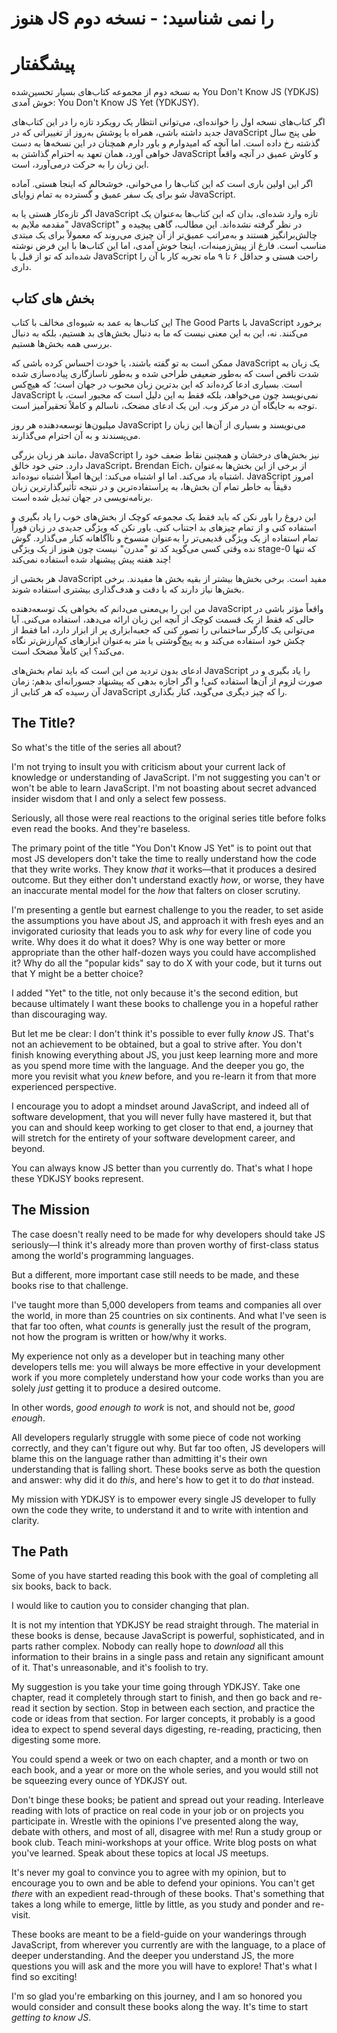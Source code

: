 # هنوز JS را نمی شناسید: - نسخه دوم
# پیشگفتار

به نسخه دوم از مجموعه کتاب‌های بسیار تحسین‌شده You Don't Know JS (YDKJS) خوش آمدی: You Don't Know JS Yet (YDKJSY).

اگر کتاب‌های نسخه اول را خوانده‌ای، می‌توانی انتظار یک رویکرد تازه را در این کتاب‌های جدید داشته باشی، همراه با پوشش به‌روز از تغییراتی که در JavaScript طی پنج سال گذشته رخ داده است. اما آنچه که امیدوارم و باور دارم همچنان در این نسخه‌ها به دست خواهی آورد، همان تعهد به احترام گذاشتن به JavaScript و کاوش عمیق در آنچه واقعاً این زبان را به حرکت درمی‌آورد، است.

اگر این اولین باری است که این کتاب‌ها را می‌خوانی، خوشحالم که اینجا هستی. آماده شو برای یک سفر عمیق و گسترده به تمام زوایای JavaScript.

اگر تازه‌کار هستی یا به JavaScript تازه وارد شده‌ای، بدان که این کتاب‌ها به‌عنوان یک "مقدمه ملایم به JavaScript" در نظر گرفته نشده‌اند. این مطالب، گاهی پیچیده و چالش‌برانگیز هستند و به‌مراتب عمیق‌تر از آن چیزی می‌روند که معمولاً برای یک مبتدی مناسب است. فارغ از پیش‌زمینه‌ات، اینجا خوش آمدی، اما این کتاب‌ها با این فرض نوشته شده‌اند که تو از قبل با JavaScript راحت هستی و حداقل ۶ تا ۹ ماه تجربه کار با آن را داری.

## بخش های کتاب

این کتاب‌ها به عمد به شیوه‌ای مخالف با کتاب The Good Parts با JavaScript برخورد می‌کنند. نه، این به این معنی نیست که ما به دنبال بخش‌های بد هستیم، بلکه به دنبال بررسی همه بخش‌ها هستیم.

ممکن است به تو گفته باشند، یا خودت احساس کرده باشی که JavaScript یک زبان به شدت ناقص است که به‌طور ضعیفی طراحی شده و به‌طور ناسازگاری پیاده‌سازی شده است. بسیاری ادعا کرده‌اند که این بدترین زبان محبوب در جهان است؛ که هیچ‌کس JavaScript نمی‌نویسد چون می‌خواهد، بلکه فقط به این دلیل است که مجبور است، با توجه به جایگاه آن در مرکز وب. این یک ادعای مضحک، ناسالم و کاملاً تحقیرآمیز است.

میلیون‌ها توسعه‌دهنده هر روز JavaScript می‌نویسند و بسیاری از آن‌ها این زبان را می‌پسندند و به آن احترام می‌گذارند.

مانند هر زبان بزرگی، JavaScript نیز بخش‌های درخشان و همچنین نقاط ضعف خود را دارد. حتی خود خالق JavaScript، Brendan Eich، از برخی از این بخش‌ها به‌عنوان اشتباه یاد می‌کند. اما او اشتباه می‌کند: این‌ها اصلاً اشتباه نبوده‌اند. JavaScript امروز دقیقاً به خاطر تمام آن بخش‌ها، به پراستفاده‌ترین و در نتیجه تأثیرگذارترین زبان برنامه‌نویسی در جهان تبدیل شده است.

این دروغ را باور نکن که باید فقط یک مجموعه کوچک از بخش‌های خوب را یاد بگیری و استفاده کنی و از تمام چیزهای بد اجتناب کنی. باور نکن که ویژگی جدیدی در زبان فوراً تمام استفاده از یک ویژگی قدیمی‌تر را به‌عنوان منسوخ و ناآگاهانه کنار می‌گذارد. گوش نده وقتی کسی می‌گوید کد تو "مدرن" نیست چون هنوز از یک ویژگی stage-0 که تنها چند هفته پیش پیشنهاد شده استفاده نمی‌کند!

هر بخشی از JavaScript مفید است. برخی بخش‌ها بیشتر از بقیه بخش ها مفیدند. برخی بخش‌ها نیاز دارند که با دقت و هدف‌گذاری بیشتری استفاده شوند.

من این را بی‌معنی می‌دانم که بخواهی یک توسعه‌دهنده JavaScript واقعاً مؤثر باشی در حالی که فقط از یک قسمت کوچک از آنچه این زبان ارائه می‌دهد، استفاده می‌کنی. آیا می‌توانی یک کارگر ساختمانی را تصور کنی که جعبه‌ابزاری پر از ابزار دارد، اما فقط از چکش خود استفاده می‌کند و به پیچ‌گوشتی یا متر به‌عنوان ابزارهای کم‌ارزش‌تر نگاه می‌کند؟ این کاملاً مضحک است.

ادعای بدون تردید من این است که باید تمام بخش‌های JavaScript را یاد بگیری و در صورت لزوم از آن‌ها استفاده کنی! و اگر اجازه بدهی که پیشنهاد جسورانه‌ای بدهم: زمان آن رسیده که هر کتابی از JavaScript را که چیز دیگری می‌گوید، کنار بگذاری.


## The Title?

So what's the title of the series all about?

I'm not trying to insult you with criticism about your current lack of knowledge or understanding of JavaScript. I'm not suggesting you can't or won't be able to learn JavaScript. I'm not boasting about secret advanced insider wisdom that I and only a select few possess.

Seriously, all those were real reactions to the original series title before folks even read the books. And they're baseless.

The primary point of the title "You Don't Know JS Yet" is to point out that most JS developers don't take the time to really understand how the code that they write works. They know *that* it works—that it produces a desired outcome. But they either don't understand exactly *how*, or worse, they have an inaccurate mental model for the *how* that falters on closer scrutiny.

I'm presenting a gentle but earnest challenge to you the reader, to set aside the assumptions you have about JS, and approach it with fresh eyes and an invigorated curiosity that leads you to ask *why* for every line of code you write. Why does it do what it does? Why is one way better or more appropriate than the other half-dozen ways you could have accomplished it? Why do all the "popular kids" say to do X with your code, but it turns out that Y might be a better choice?

I added "Yet" to the title, not only because it's the second edition, but because ultimately I want these books to challenge you in a hopeful rather than discouraging way.

But let me be clear: I don't think it's possible to ever fully *know* JS. That's not an achievement to be obtained, but a goal to strive after. You don't finish knowing everything about JS, you just keep learning more and more as you spend more time with the language. And the deeper you go, the more you revisit what you *knew* before, and you re-learn it from that more experienced perspective.

I encourage you to adopt a mindset around JavaScript, and indeed all of software development, that you will never fully have mastered it, but that you can and should keep working to get closer to that end, a journey that will stretch for the entirety of your software development career, and beyond.

You can always know JS better than you currently do. That's what I hope these YDKJSY books represent.

## The Mission

The case doesn't really need to be made for why developers should take JS seriously—I think it's already more than proven worthy of first-class status among the world's programming languages.

But a different, more important case still needs to be made, and these books rise to that challenge.

I've taught more than 5,000 developers from teams and companies all over the world, in more than 25 countries on six continents. And what I've seen is that far too often, what *counts* is generally just the result of the program, not how the program is written or how/why it works.

My experience not only as a developer but in teaching many other developers tells me: you will always be more effective in your development work if you more completely understand how your code works than you are solely *just* getting it to produce a desired outcome.

In other words, *good enough to work* is not, and should not be, *good enough*.

All developers regularly struggle with some piece of code not working correctly, and they can't figure out why. But far too often, JS developers will blame this on the language rather than admitting it's their own understanding that is falling short. These books serve as both the question and answer: why did it do *this*, and here's how to get it to do *that* instead.

My mission with YDKJSY is to empower every single JS developer to fully own the code they write, to understand it and to write with intention and clarity.

## The Path

Some of you have started reading this book with the goal of completing all six books, back to back.

I would like to caution you to consider changing that plan.

It is not my intention that YDKJSY be read straight through. The material in these books is dense, because JavaScript is powerful, sophisticated, and in parts rather complex. Nobody can really hope to *download* all this information to their brains in a single pass and retain any significant amount of it. That's unreasonable, and it's foolish to try.

My suggestion is you take your time going through YDKJSY. Take one chapter, read it completely through start to finish, and then go back and re-read it section by section. Stop in between each section, and practice the code or ideas from that section. For larger concepts, it probably is a good idea to expect to spend several days digesting, re-reading, practicing, then digesting some more.

You could spend a week or two on each chapter, and a month or two on each book, and a year or more on the whole series, and you would still not be squeezing every ounce of YDKJSY out.

Don't binge these books; be patient and spread out your reading. Interleave reading with lots of practice on real code in your job or on projects you participate in. Wrestle with the opinions I've presented along the way, debate with others, and most of all, disagree with me! Run a study group or book club. Teach mini-workshops at your office. Write blog posts on what you've learned. Speak about these topics at local JS meetups.

It's never my goal to convince you to agree with my opinion, but to encourage you to own and be able to defend your opinions. You can't get *there* with an expedient read-through of these books. That's something that takes a long while to emerge, little by little, as you study and ponder and re-visit.

These books are meant to be a field-guide on your wanderings through JavaScript, from wherever you currently are with the language, to a place of deeper understanding. And the deeper you understand JS, the more questions you will ask and the more you will have to explore! That's what I find so exciting!

I'm so glad you're embarking on this journey, and I am so honored you would consider and consult these books along the way. It's time to start *getting to know JS*.
